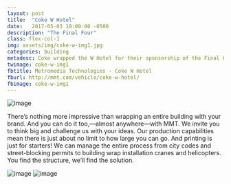 ```yaml
---
layout: post
title:  "Coke W Hotel"
date:   2017-05-03 10:00:00 -0500
description: "The Final Four"
class: flex-col-1
img: assets/img/coke-w-img1.jpg
categories: building
metadesc: Coke wrapped the W Hotel for their sponsorship of the Final Four.
twimage: coke-w-img1
fbtitle: Metromedia Technologies - Coke W Hotel
fburl: http://mmt.com/vehicle/coke-w-hotel/
fbimage: coke-w-img1
---
```

![image](../../assets/img/coke-hero.jpg "Coke W Hotel hero")

<span>T</span>here’s nothing more impressive than wrapping an entire building with your brand. And you can do it too,—almost anywhere—with MMT.
We invite you to think big and challenge us with your ideas. Our production capabilities mean there is just about no limit to how large you can go. And printing is just for starters! We can manage the entire process from city codes and street-blocking permits to building wrap installation cranes and helicopters. You find the structure, we’ll find the solution.

![image](../../assets/img/coke-img2.jpg "Coke W Hotel")
![image](../../assets/img/coke-img3.jpg "Coke W Hotel")
